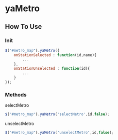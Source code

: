 # yaMetro
## How To Use
### Init
```js
$("#metro_map").yaMetro({
	onStationSelected : function(id,name){
		...
	},
	onStationUnselected : function(id){
		...
	}
});
```
### Methods
selectMetro
```js
$("#metro_map").yaMetro('selectMetro',id,false);
```
unselectMetro
```js
$("#metro_map").yaMetro('unselectMetro',id,false);
```
